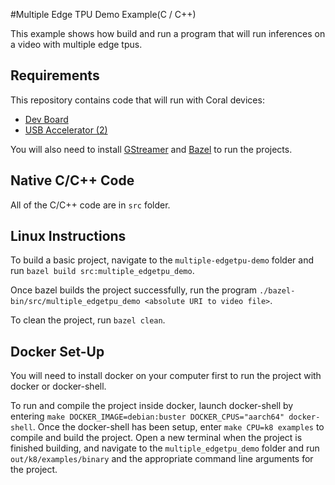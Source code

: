 #Multiple Edge TPU Demo Example(C / C++)

This example shows how build and run a program that will run inferences on a
video with multiple edge tpus.

## Requirements

This repository contains code that will run with Coral devices:

* [Dev Board](https://coral.ai/products/dev-board/)
* [USB Accelerator (2)](https://coral.ai/products/accelerator/)

You will also need to install [GStreamer](https://gstreamer.freedesktop.org/documentation/installing/) 
and [Bazel](https://docs.bazel.build/versions/master/install.html) to run the projects.

## Native C/C++ Code

All of the C/C++ code are in `src` folder.

## Linux Instructions

To build a basic project, navigate to the `multiple-edgetpu-demo` folder and 
run `bazel build src:multiple_edgetpu_demo`.

Once bazel builds the project successfully, run the program 
`./bazel-bin/src/multiple_edgetpu_demo <absolute URI to video file>`.

To clean the project, run `bazel clean`.

## Docker Set-Up

You will need to install docker on your computer first to run the project with
docker or docker-shell.

To run and compile the project inside docker, launch docker-shell by entering
`make DOCKER_IMAGE=debian:buster DOCKER_CPUS="aarch64" docker-shell`. Once the
docker-shell has been setup, enter `make CPU=k8 examples` to compile and build
the project. Open a new terminal when the project is finished building, and
navigate to the `multiple_edgetpu_demo` folder and run `out/k8/examples/binary`
and the appropriate command line arguments for the project. 
